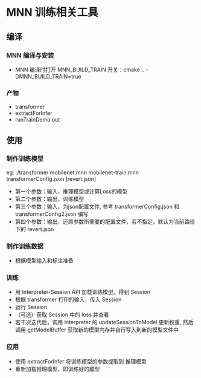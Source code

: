 # MNN 训练相关工具

## 编译
### MNN 编译与安装
- MNN 编译时打开 MNN_BUILD_TRAIN 开关：cmake .. -DMNN_BUILD_TRAIN=true

### 产物
- transformer
- extractForInfer
- runTrainDemo.out


## 使用
### 制作训练模型
eg: ./transformer mobilenet.mnn mobilenet-train.mnn transformerConfig.json [revert.json]

- 第一个参数：输入，推理模型或计算Loss的模型
- 第二个参数：输出，训练模型
- 第三个参数：输入，为json配置文件, 参考 transformerConfig.json 和 transformerConfig2.json 编写
- 第四个参数：输出，还原参数所需要的配置文件，若不指定，默认为当前路径下的 revert.json

### 制作训练数据
- 根据模型输入和标注准备

### 训练
- 用 Interpreter-Session API 加载训练模型，得到 Session
- 根据 transformer 打印的输入，传入 Session
- 运行 Session
- （可选）获取 Session 中的 loss 并查看
- 若干次迭代后，调用 Interpreter 的 updateSessionToModel 更新权重, 然后调用 getModelBuffer 获取新的模型内存并自行写入到新的模型文件中

### 应用
- 使用 extractForInfer 将训练模型的参数提取到 推理模型
- 重新加载推理模型，即训练好的模型
